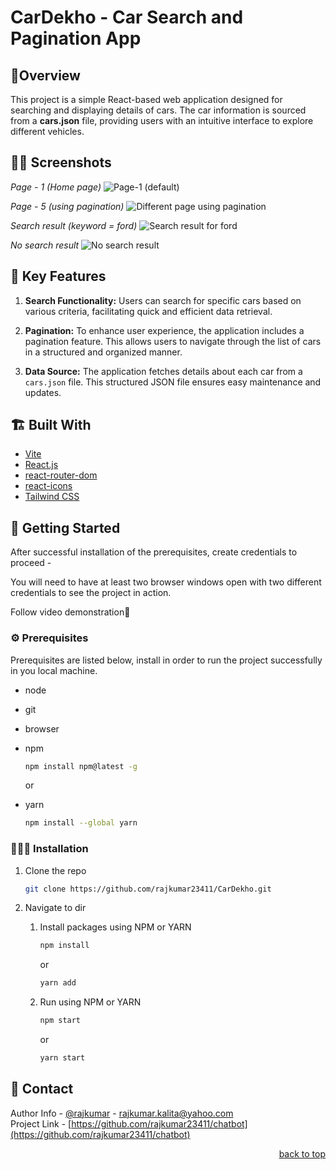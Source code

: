 # CarDekho - Car Search and Pagination App

## 🤔Overview
  This project is a simple React-based web application designed for searching and displaying details of cars. The car information is sourced from a **cars.json** file, providing users with an intuitive interface   to explore different vehicles.

## 😶‍🌫️ Screenshots

*Page - 1 (Home page)*
![Page-1 (default)](https://github.com/rajkumar23411/CarDekho/assets/90103892/9d16e648-d246-40b5-98d2-49574f5b1b4c)

*Page - 5 (using pagination)*
![Different page using pagination](https://github.com/rajkumar23411/CarDekho/assets/90103892/7e8cea1b-e9d7-4464-b2f4-8cfa24bb662e)

*Search result (keyword = ford)*
![Search result for ford](https://github.com/rajkumar23411/CarDekho/assets/90103892/47954a40-7ca0-4a9d-a972-0b53811afc20)

*No search result*
![No search result](https://github.com/rajkumar23411/CarDekho/assets/90103892/8d17dde1-1962-483b-b23f-af1e36d25d8b)


## 🐤 Key Features

1. **Search Functionality:**
   Users can search for specific cars based on various criteria, facilitating quick and efficient data retrieval.

2. **Pagination:**
   To enhance user experience, the application includes a pagination feature. This allows users to navigate through the list of cars in a structured and organized manner.

3. **Data Source:**
   The application fetches details about each car from a `cars.json` file. This structured JSON file ensures easy maintenance and updates.

## 🏗️ Built With
- [Vite](https://vitejs.dev/guide/)
- [React.js](https://reactjs.org/)
- [react-router-dom](https://reactrouter.com/en/main)
- [react-icons](https://react-icons.github.io/react-icons)
- [Tailwind CSS](https://tailwindcss.com/)

## 🎊 Getting Started

After successful installation of the prerequisites, create credentials to proceed -

You will need to have at least two browser windows open with two different credentials to see the project in action.

Follow video demonstration🤝

### ⚙️ Prerequisites

Prerequisites are listed below, install in order to run the project successfully in you local machine.

- node
- git
- browser
- npm

  ```sh
  npm install npm@latest -g
  ```

  or

- yarn
  ```sh
  npm install --global yarn
  ```

### 🧑🏻‍🎤 Installation

1. Clone the repo

   ```sh
   git clone https://github.com/rajkumar23411/CarDekho.git
   ```

2. Navigate to dir

   1. Install packages using NPM or YARN

      ```sh
      npm install
      ```

      or

      ```sh
      yarn add
      ```

   2. Run using NPM or YARN

      ```sh
      npm start
      ```

      or

      ```sh
      yarn start
      ```


## 🤝 Contact

Author Info - [@rajkumar]([https://linkedin.com/in/manikangkandas](https://www.linkedin.com/in/rajkumar-kalita-9a854a270/)) - rajkumar.kalita@yahoo.com
<br />
Project Link - [https://github.com/rajkumar23411/chatbot](https://github.com/rajkumar23411/chatbot)

<p align="right"><a href="#top">back to top</a></p>
